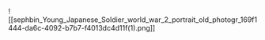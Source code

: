 ![[sephbin_Young_Japanese_Soldier_world_war_2_portrait_old_photogr_169f1444-da6c-4092-b7b7-f4013dc4d11f(1).png]]